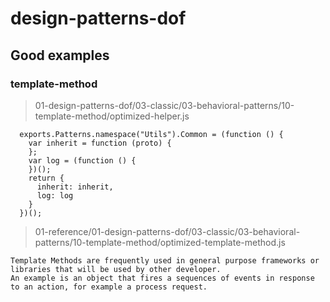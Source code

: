 design-patterns-dof
=====================

## Good examples

### template-method

> 01-design-patterns-dof/03-classic/03-behavioral-patterns/10-template-method/optimized-helper.js

```
  exports.Patterns.namespace("Utils").Common = (function () {
    var inherit = function (proto) {
    };
    var log = (function () {
    })();
    return {
      inherit: inherit,
      log: log
    }
  })();
```

> 01-reference/01-design-patterns-dof/03-classic/03-behavioral-patterns/10-template-method/optimized-template-method.js

```
Template Methods are frequently used in general purpose frameworks or libraries that will be used by other developer.
An example is an object that fires a sequences of events in response to an action, for example a process request.
```
